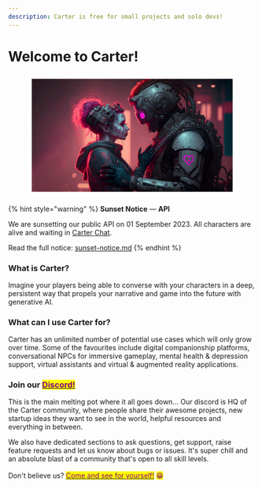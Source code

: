 ```yaml
---
description: Carter is free for small projects and solo devs!
---
```


# Welcome to Carter!

<figure><img src=".gitbook/assets/download.png" alt=""><figcaption></figcaption></figure>

{% hint style="warning" %}
**Sunset Notice** — **API**

We are sunsetting our public API on 01 September 2023. All characters are alive and waiting in [Carter Chat](https://carter.chat).

Read the full notice: [sunset-notice.md](api/sunset-notice.md "mention")
{% endhint %}

### What is Carter?

Imagine your players being able to converse with your characters in a deep, persistent way that propels your narrative and game into the future with generative AI.

### What can I use Carter for?

Carter has an unlimited number of potential use cases which will only grow over time. Some of the favourites include digital companionship platforms, conversational NPCs for immersive gameplay, mental health & depression support, virtual assistants and virtual & augmented reality applications.

### Join our [<mark style="color:purple;">Discord!</mark>](https://discord.gg/5bPYrJH2qn)

This is the main melting pot where it all goes down... Our discord is HQ of the Carter community, where people share their awesome projects, new startup ideas they want to see in the world, helpful resources and everything in between.

We also have dedicated sections to ask questions, get support, raise feature requests and let us know about bugs or issues. It's super chill and an absolute blast of a community that's open to all skill levels.\
\
Don't believe us? [<mark style="color:purple;">Come and see for yourself!</mark>](https://discord.gg/5bPYrJH2qn) <mark style="color:purple;">😁</mark>
